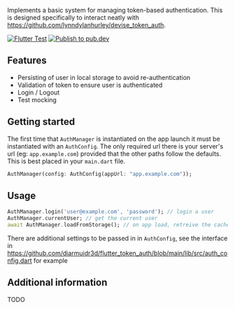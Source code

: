 Implements a basic system for managing token-based authentication. This is designed specifically to interact neatly with https://github.com/lynndylanhurley/devise_token_auth.

[![Flutter Test](https://github.com/diarmuidr3d/flutter_token_auth/actions/workflows/flutter_build.yml/badge.svg)](https://github.com/diarmuidr3d/flutter_token_auth/actions/workflows/flutter_build.yml) [![Publish to pub.dev](https://github.com/diarmuidr3d/flutter_token_auth/actions/workflows/publish.yml/badge.svg)](https://github.com/diarmuidr3d/flutter_token_auth/actions/workflows/publish.yml)

## Features
- Persisting of user in local storage to avoid re-authentication
- Validation of token to ensure user is authenticated
- Login / Logout
- Test mocking

## Getting started
The first time that `AuthManager` is instantiated on the app launch it must be instantiated with an `AuthConfig`. The only required url there is your server's url (eg: `app.example.com`) provided that the other paths follow the defaults.
This is best placed in your `main.dart` file.
```dart
AuthManager(config: AuthConfig(appUrl: "app.example.com"));
```

## Usage
```dart
AuthManager.login('user@example.com', 'password'); // login a user
AuthManager.currentUser; // get the current user
await AuthManager.loadFromStorage(); // on app load, retreive the cached local user
```

There are additional settings to be passed in in `AuthConfig`, see the interface in https://github.com/diarmuidr3d/flutter_token_auth/blob/main/lib/src/auth_config.dart for example

## Additional information
TODO
